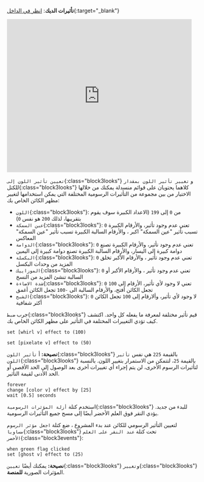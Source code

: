 **تأثيرات الديك**: [انظر في الداخل](https://scratch.mit.edu/projects/435730522/editor){:target="_blank"}

<div class="scratch-preview">
  <iframe allowtransparency="true" width="485" height="402" src="https://scratch.mit.edu/projects/embed/435730522/?autostart=false" frameborder="0"></iframe>
</div>

`تعيين تأثير اللون إلى`{:class="block3looks"} و `تغيير تأثير اللون بمقدار` للكتل{:class="block3looks"} كلاهما يحتويان على قوائم منسدلة يمكنك من خلالها الاختيار من بين مجموعة من التأثيرات الرسومية المختلفة التي يمكن استخدامها لتغيير مظهر الكائن الخاص بك:

+ `اللون`{:class="block3looks"}: من `0` إلى `199` (الاعداد الكبيرة سوف يقوم بتقريبها، لذلك `200` هو نفس `0`)
+ `عين السمكة`{:class="block3looks"}: `0` تعني عدم وجود تأثير، والأرقام الكبيرة تسبب تأثير "عين السمكة" اكبر ، والأرقام السالبة الكبيرة تسبب تأثير "عين السمكة" المعاكس
+ `الدوامة`{:class="block3looks"}: `0` تعني عدم وجود تأثير، والأرقام الكبيرة تصنع دوامة كبيرة إلى اليسار، والأرقام السالبة الكبيرة تصنع دوامة كبيرة إلى اليمين
+ `البكسلة`{:class="block3looks"}: `0` تعني عدم وجود تأثير ، والأرقام الأكبر تخلق المزيد من وحدات البكسل
+ `الموزاييك`{:class="block3looks"}: `0` تعني عدم وجود تأثير ، والأرقام الأكبر أو السالبة تنشئ المزيد من النسخ
+ `شدة الاضاءة`{:class="block3looks"}: `0` تعني لا وجود لأي تأثير، الأرقام إلى `100` تجعل الكائن أفتح، والأرقام السالبة الى `-100` تجعل الكائن أغمق
+ `الشبح`{:class="block3looks"}: `0` لا وجود لأي تأثير، وألارقام إلى `100` تجعل الكائن أكثر شفافية

جرب `ضبط`{:class="block3looks"} قيم تأثير مختلفة لمعرفة ما يفعله كل واحد. اكتشف كيف تؤدي التغييرات المختلفة في التأثير على مظهر الكائن الخاص بك.

```blocks3
set [whirl v] effect to (100)

set [pixelate v] effect to (50)
```

**نصيحة:** أ `تأثير اللون`{:class="block3looks"} بالقيمة `225` هي نفس `تأثير اللون`{:class="block3looks"} بالقيمة `25`، لتتمكن من الاستمرار بتغيير اللون. بالنسبة لتأثيرات الرسوم الأخرى، لن يتم إجراء أي تغييرات أخرى بعد الوصول إلى الحد الأقصى أو الحد الأدنى لقيمة التأثير.

```blocks3
forever
change [color v] effect by [25]
wait [0.5] seconds
```

استخدم كتلة `أزلة المؤثرات الرسومية`{:class="block3looks"} للبدء من جديد. يؤدي النقر فوق العلم الأخضر أيضًا إلى مسح جميع التأثيرات الرسومية.

لتعيين التأثير الرسومي للكائن عند بدء المشروع ، ضع كتلة `اجعل مؤثر الرسوم مساويا`{:class="block3looks"} تحت كتلة `عند النقر على العلم الأخضر`{:class="block3events"}:

```blocks3
when green flag clicked
set [ghost v] effect to (25)
```

**نصيحة:** يمكنك أيضًا `تعيين`{:class="block3looks"} و`تغيير`{:class="block3looks"} المؤثرات الصورية **للمنصة**.


